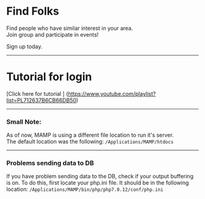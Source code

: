# Find Folks
Find people who have similar interest in your area.  
Join group and participate in events!

Sign up today.

---

# Tutorial for login

[Click here for tutorial ] (https://www.youtube.com/playlist?list=PL712637B6CB66DB50)

---
### Small Note:
As of now, MAMP is using a different file location to run it's server.  
The default location was the following:
`/Applications/MAMP/htdocs`

---
### Problems sending data to DB
If you have problem sending data to the DB, check if your output buffering is on.
To do this, first locate your php.ini file.
It should be in the following location: `/Applications/MAMP/bin/php/php7.0.12/conf/php.ini`
